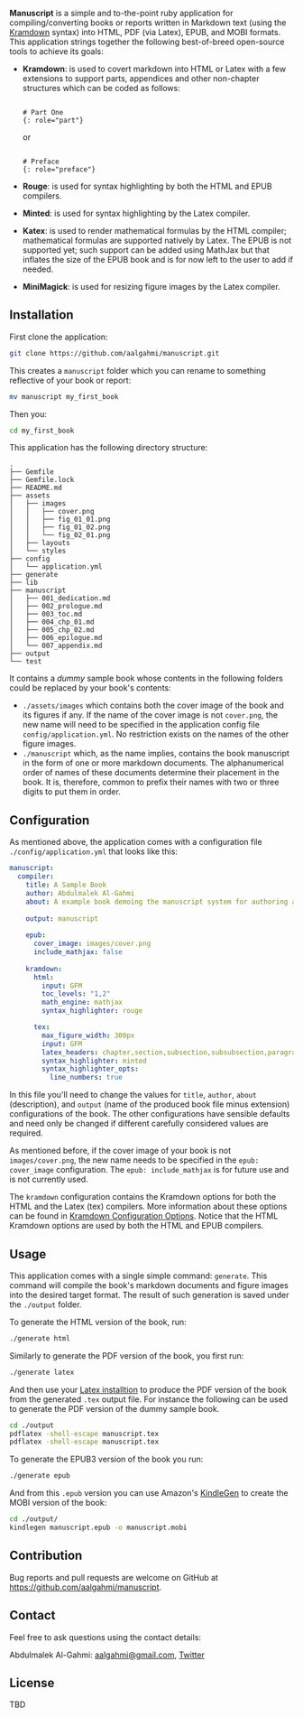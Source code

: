 **Manuscript** is a simple and to-the-point ruby application for compiling/converting books or reports written in Markdown text (using the [Kramdown](https://kramdown.gettalong.org) syntax) into HTML, PDF (via Latex), EPUB, and MOBI formats. This application strings together the following best-of-breed open-source tools to achieve its goals:

* **Kramdown**: is used to covert markdown into HTML or Latex with a few extensions to support parts, appendices and other non-chapter structures which can be coded as follows:

  ``` text
  
  # Part One
  {: role="part"}
  ```
  
  or
  
  ``` text
  
  # Preface
  {: role="preface"}
  ```
* **Rouge**: is used for syntax highlighting by both the HTML and EPUB compilers.
* **Minted**: is used for syntax highlighting by the Latex compiler.
* **Katex**: is used to render mathematical formulas by the HTML compiler; mathematical formulas are supported natively by Latex. The EPUB is not supported yet; such support can be added using MathJax but that inflates the size of the EPUB book and is for now left to the user to add if needed.
* **MiniMagick**: is used for resizing figure images by the Latex compiler.

## Installation
First clone the application:

``` sh
git clone https://github.com/aalgahmi/manuscript.git
```

This creates a `manuscript` folder which you can rename to something reflective of your book or report:

``` sh
mv manuscript my_first_book
```

Then you:

``` sh
cd my_first_book
```

This application has the following directory structure: 

``` text
.
├── Gemfile
├── Gemfile.lock
├── README.md
├── assets
│   ├── images
│   │   ├── cover.png
│   │   ├── fig_01_01.png
│   │   ├── fig_01_02.png
│   │   └── fig_02_01.png
│   ├── layouts
│   └── styles
├── config
│   └── application.yml
├── generate
├── lib
├── manuscript
│   ├── 001_dedication.md
│   ├── 002_prologue.md
│   ├── 003_toc.md
│   ├── 004_chp_01.md
│   ├── 005_chp_02.md
│   ├── 006_epilogue.md
│   └── 007_appendix.md
├── output
└── test
```

It contains a *dummy* sample book whose contents in the following folders could be replaced by your book's contents:

* `./assets/images` which contains both the cover image of the book and its figures if any. If the name of the cover image is not `cover.png`, the new name will need to be specified in the application config file `config/application.yml`. No restriction exists on the names of the other figure images.
* `./manuscript` which, as the name implies, contains the book manuscript in the form of one or more markdown documents. The alphanumerical order of names of these documents determine their placement in the book. It is, therefore, common to prefix their names with two or three digits to put them in order.

## Configuration
As mentioned above, the application comes with a configuration file `./config/application.yml` that looks like this:

``` yaml
manuscript:
  compiler:
    title: A Sample Book
    author: Abdulmalek Al-Gahmi
    about: A example book demoing the manuscript system for authoring and publishing books
    
    output: manuscript
    
    epub:
      cover_image: images/cover.png
      include_mathjax: false
    
    kramdown:
      html:
        input: GFM
        toc_levels: "1,2"
        math_engine: mathjax
        syntax_highlighter: rouge

      tex:
        max_figure_width: 300px
        input: GFM
        latex_headers: chapter,section,subsection,subsubsection,paragraph,subparagraph
        syntax_highlighter: minted
        syntax_highlighter_opts:
          line_numbers: true
```

In this file you'll need to change the values for `title`, `author`, `about` (description), and `output` (name of the produced book file minus extension) configurations of the book. The other configurations have sensible defaults and need only be changed if different carefully considered values are required.

As mentioned before, if the cover image of your book is not `images/cover.png`, the new name needs to be specified in the `epub: cover_image` configuration. The `epub: include_mathjax` is for future use and is not currently used. 

The `kramdown` configuration contains the Kramdown options for both the HTML and the Latex (tex) compilers. More information about these options can be found in [Kramdown Configuration Options](https://kramdown.gettalong.org/options.html). Notice that the HTML Kramdown options are used by both the HTML and EPUB compilers.

## Usage
This application comes with a single simple command: `generate`. This command will compile the book's markdown documents and figure images into the desired target format. The result of such generation is saved under the `./output` folder.

To generate the HTML version of the book, run:

``` sh
./generate html
```

Similarly to generate the PDF version of the book, you first run:
``` sh
./generate latex
```

And then use your [Latex installtion](https://www.tug.org/texlive/) to produce the PDF version of the book from the generated `.tex` output file. For instance the following can be used to generate the PDF version of the dummy sample book.

``` sh
cd ./output
pdflatex -shell-escape manuscript.tex
pdflatex -shell-escape manuscript.tex
```

To generate the EPUB3 version of the book you run:

``` sh
./generate epub
```

And from this `.epub` version you can use Amazon's [KindleGen](https://www.amazon.com/gp/feature.html?docId=1000765211) to create the MOBI version of the book:

``` sh
cd ./output/
kindlegen manuscript.epub -o manuscript.mobi
```

## Contribution
Bug reports and pull requests are welcome on GitHub at https://github.com/aalgahmi/manuscript.


## Contact
Feel free to ask questions using the  contact details:

  Abdulmalek Al-Gahmi: aalgahmi@gmail.com, [Twitter](https://twitter.com/aalgahmi)

## License
TBD

